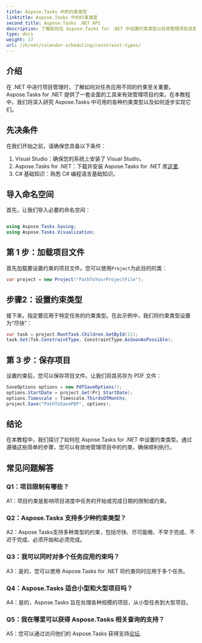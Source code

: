 ```yaml
---
title: Aspose.Tasks 中的约束类型
linktitle: Aspose.Tasks 中的约束类型
second_title: Aspose.Tasks .NET API
description: 了解如何在 Aspose.Tasks for .NET 中设置约束类型以有效管理项目进度。
type: docs
weight: 17
url: /zh/net/calendar-scheduling/constraint-types/
---
```

## 介绍

在 .NET 中进行项目管理时，了解如何对任务应用不同的约束至关重要。 Aspose.Tasks for .NET 提供了一套全面的工具来有效管理项目约束。在本教程中，我们将深入研究 Aspose.Tasks 中可用的各种约束类型以及如何逐步实现它们。

## 先决条件

在我们开始之前，请确保您具备以下条件：

1. Visual Studio：确保您的系统上安装了 Visual Studio。
2.  Aspose.Tasks for .NET：下载并安装 Aspose.Tasks for .NET 库[这里](https://releases.aspose.com/tasks/net/).
3. C# 基础知识：熟悉 C# 编程语言基础知识。

## 导入命名空间

首先，让我们导入必要的命名空间：

```csharp

using Aspose.Tasks.Saving;
using Aspose.Tasks.Visualization;

```

## 第 1 步：加载项目文件

首先加载要设置约束的项目文件。您可以使用`Project`为此目的的类：

```csharp
var project = new Project("PathToYourProjectFile");
```

## 步骤2：设置约束类型

接下来，指定要应用于特定任务的约束类型。在此示例中，我们将约束类型设置为“尽快”：

```csharp
var task = project.RootTask.Children.GetById(11);
task.Set(Tsk.ConstraintType, ConstraintType.AsSoonAsPossible);
```

## 第 3 步：保存项目

设置约束后，您可以保存项目文件。让我们将其另存为 PDF 文件：

```csharp
SaveOptions options = new PdfSaveOptions();
options.StartDate = project.Get(Prj.StartDate);
options.Timescale = Timescale.ThirdsOfMonths;
project.Save("PathToSavePDF", options);
```

## 结论

在本教程中，我们探讨了如何在 Aspose.Tasks for .NET 中设置约束类型。通过遵循这些简单的步骤，您可以有效地管理项目中的约束，确保顺利执行。

## 常见问题解答

### Q1：项目限制有哪些？

A1：项目约束是影响项目进度中任务的开始或完成日期的限制或约束。

### Q2：Aspose.Tasks 支持多少种约束类型？

A2：Aspose.Tasks支持多种类型的约束，包括尽快、尽可能晚、不早于完成、不迟于完成、必须开始和必须完成。

### Q3：我可以同时对多个任务应用约束吗？

A3：是的，您可以使用 Aspose.Tasks for .NET 将约束同时应用于多个任务。

### Q4：Aspose.Tasks 适合小型和大型项目吗？

A4：是的，Aspose.Tasks 旨在处理各种规模的项目，从小型任务到大型项目。

### Q5：我在哪里可以获得 Aspose.Tasks 相关查询的支持？

 A5：您可以通过访问他们的 Aspose.Tasks 获得支持[论坛](https://forum.aspose.com/c/tasks/15).